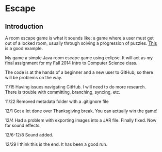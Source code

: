 Escape
======

<h2>Introduction</h2>

<p>A room escape game is what it sounds like: a game where a user must get out of a locked room, usually through solving a progression of puzzles. <a href="http://neutralxe.net/esc/sphere_play.html">This</a> is a good example.</p>

<p>My game a simple Java room escape game using eclipse. It will act as my final assignment for my Fall 2014 Intro to Computer Science class. </p>

<p>The code is at the hands of a beginner and a new user to GitHub, so there will be problems on the way.</p>

11/15
Having issues navigating GitHub. I will need to do more research. There is trouble with committing, branching, syncing, etc.

11/22
Removed metadata folder with a .gitignore file

12/1
Got a lot done over Thanksgiving break. You can actually win the game!

12/4
Had a problem with exporting images into a JAR file. Finally fixed. Now for sound effects.

12/6-12/8 
Sound added.

12/29
I think this is the end. It has been a good run.

